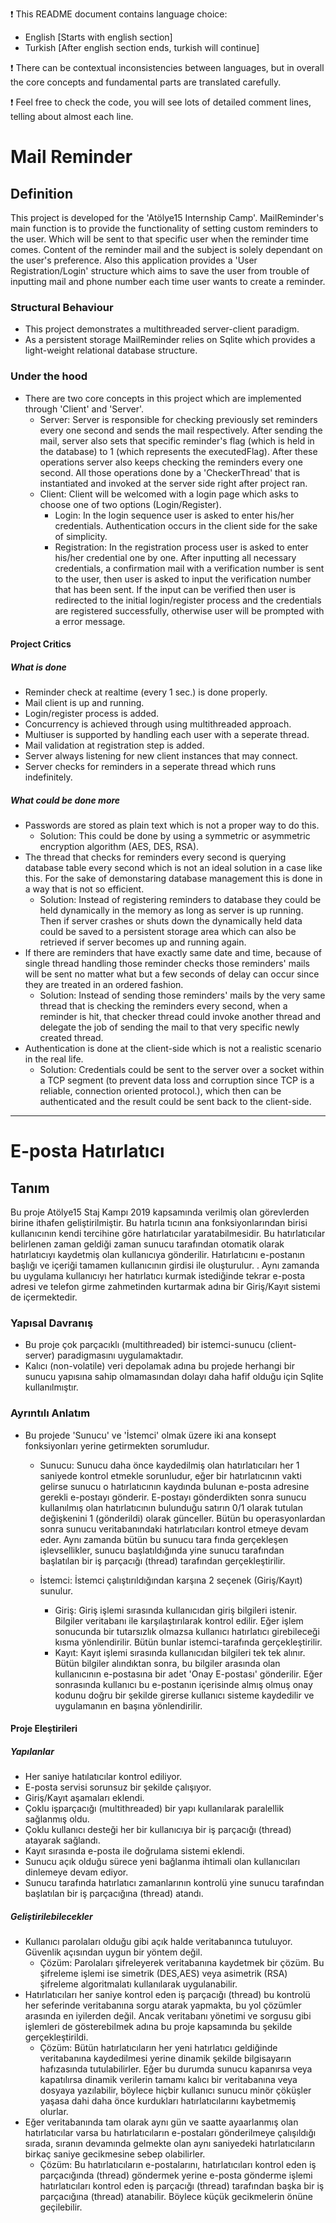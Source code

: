 :exclamation: This README document contains language choice:
  - English [Starts with english section]
  - Turkish [After english section ends, turkish will continue]

:exclamation: There can be contextual inconsistencies between languages, but in overall
the core concepts and fundamental parts are translated carefully.

:exclamation: Feel free to check the code, you will see lots of detailed comment lines, telling about almost each line.

# Mail Reminder

## Definition
This project is developed for the 'Atölye15 Internship Camp'. MailReminder's main function is 
to provide the functionality of setting custom reminders to the user. Which will be sent to
that specific user when the reminder time comes. Content of the reminder mail and the subject is solely
dependant on the user's preference. Also this application provides a 'User Registration/Login' structure 
which aims to save the user from trouble of inputting mail and phone number each time user wants to create a reminder.

### Structural Behaviour

- This project demonstrates a multithreaded server-client paradigm. 
- As a persistent storage MailReminder relies on Sqlite which provides a light-weight relational database structure.

### Under the hood

- There are two core concepts in this project which are implemented through 'Client' and 'Server'.
  - Server: Server is responsible for checking previously set reminders every one second
 and sends the mail respectively. After sending the mail, server also sets that specific reminder's
 flag (which is held in the database) to 1 (which represents the executedFlag). After these operations server also 
 keeps checking the reminders every one second. All those operations done by a 'CheckerThread' 
 that is instantiated and invoked at the server side right after project ran.
   - Client: Client will be welcomed with a login page which asks to choose one of two options (Login/Register).
     - Login: In the login sequence user is asked to enter his/her credentials. Authentication
     occurs in the client side for the sake of simplicity. 
     - Registration: In the registration process user is asked to enter his/her credential one by one.
     After inputting all necessary credentials, a confirmation mail with a verification number is sent
     to the user, then user is asked to input the verification number that has been sent. If the input can be verified
     then user is redirected to the initial login/register process and the credentials are registered successfully,
     otherwise user will be prompted with a error message.

#### Project Critics
##### What is done
 - Reminder check at realtime (every 1 sec.) is done properly.
 - Mail client is up and running.
 - Login/register process is added.
 - Concurrency is achieved through using multithreaded approach.
 - Multiuser is supported by handling each user with a seperate thread.
 - Mail validation at registration step is added.
 - Server always listening for new client instances that may connect.
 - Server checks for reminders in a seperate thread which runs indefinitely.

##### What could be done more
 - Passwords are stored as plain text which is not a proper way to do this.
   - Solution: This could be done by using a symmetric or asymmetric encryption algorithm (AES,
    DES, RSA).
 - The thread that checks for reminders every second is querying database table 
 every second which is not an ideal solution in a case like this. For the sake of
 demonstaring database management this is done in a way that is not so efficient. 
   - Solution: Instead of registering reminders to database they could be held dynamically
   in the memory as long as server is up running. Then if server crashes or shuts down 
   the dynamically held data could be saved to a persistent storage area which can also be retrieved if server becomes up and running again.
- If there are reminders that have exactly same date and time, because of single thread handling 
those reminder checks those reminders' mails will be sent no matter what but a few 
seconds of delay can occur since they are treated in an ordered fashion. 
  - Solution: Instead of sending those reminders' mails by the very same thread that is checking the reminders every second, 
  when a reminder is hit, that checker thread could invoke another thread and delegate the
  job of sending the mail to that very specific newly created thread.   
- Authentication is done at the client-side which is not a realistic scenario in the real life. 
  - Solution: Credentials could be sent to the server over a socket within a TCP segment (to prevent data loss and corruption since TCP is a reliable, connection oriented protocol.), which then can be authenticated and the 
  result could be sent back to the client-side.

----------------------------------------------------------------------------
# E-posta Hatırlatıcı

## Tanım
Bu proje Atölye15 Staj Kampı 2019 kapsamında verilmiş olan görevlerden birine ithafen geliştirilmiştir. Bu hatırla
tıcının ana fonksiyonlarından birisi kullanıcının kendi tercihine göre hatırlatıcılar yaratabilmesidir. Bu hatırlatıcılar
 belirlenen zaman geldiği zaman sunucu tarafından otomatik olarak hatırlatıcıyı kaydetmiş olan 
 kullanıcıya gönderilir. Hatırlatıcını e-postanın başlığı ve içeriği tamamen kullanıcının girdisi ile oluşturulur.
 . Aynı zamanda bu uygulama kullanıcıyı her hatırlatıcı kurmak istediğinde tekrar e-posta adresi ve telefon girme zahmetinden
 kurtarmak adına bir Giriş/Kayıt sistemi de içermektedir.

### Yapısal Davranış

- Bu proje çok parçacıklı (multithreaded) bir istemci-sunucu (client-server) paradigmasını uygulamaktadır.
- Kalıcı (non-volatile) veri depolamak adına bu projede herhangi bir sunucu yapısına sahip olmamasından dolayı daha hafif olduğu için
Sqlite kullanılmıştır.

### Ayrıntılı Anlatım

- Bu projede 'Sunucu' ve 'İstemci' olmak üzere iki ana konsept fonksiyonları yerine getirmekten sorumludur.
  - Sunucu: Sunucu daha önce kaydedilmiş olan hatırlatıcıları her 1 saniyede kontrol etmekle sorunludur, eğer bir hatırlatıcının
  vakti gelirse sunucu o hatırlatıcının kaydında bulunan e-posta adresine gerekli e-postayı gönderir. E-postayı gönderdikten sonra 
  sunucu kullanılmış olan hatırlatıcının bulunduğu satırın 0/1 olarak tutulan değişkenini 1 (gönderildi) olarak günceller.
  Bütün bu operasyonlardan sonra sunucu veritabanındaki hatırlatıcıları kontrol etmeye devam eder. Aynı zamanda bütün bu sunucu tara
  fında gerçekleşen işlevsellikler, sunucu başlatıldığında yine sunucu tarafından başlatılan bir iş parçacığı (thread) tarafından 
  gerçekleştirilir.
  
   - İstemci: İstemci çalıştırıldığından karşına 2 seçenek (Giriş/Kayıt) sunulur.
     - Giriş: Giriş işlemi sırasında kullanıcıdan giriş bilgileri istenir. Bilgiler veritabanı ile karşılaştırılarak kontrol edilir. 
     Eğer işlem sonucunda bir tutarsızlık olmazsa kullanıcı hatırlatıcı girebileceği kısma yönlendirilir. Bütün bunlar istemci-tarafında 
     gerçekleştirilir.
     - Kayıt: Kayıt işlemi sırasında kullanıcıdan bilgileri tek tek alınır. Bütün bilgiler alındıktan sonra, bu bilgiler arasında olan
     kullanıcının e-postasına bir adet 'Onay E-postası' gönderilir. Eğer sonrasında kullanıcı bu e-postanın içerisinde almış olmuş
     onay kodunu doğru bir şekilde girerse kullanıcı sisteme kaydedilir ve uygulamanın en başına yönlendirilir.

#### Proje Eleştirileri
##### Yapılanlar
 - Her saniye hatılatıcılar kontrol ediliyor.
 - E-posta servisi sorunsuz bir şekilde çalışıyor.
 - Giriş/Kayıt aşamaları eklendi.
 - Çoklu işparçacığı (multithreaded) bir yapı kullanılarak paralellik sağlanmış oldu.
 - Çoklu kullanıcı desteği her bir kullanıcıya bir iş parçacığı (thread) atayarak sağlandı.
 - Kayıt sırasında e-posta ile doğrulama sistemi eklendi. 
 - Sunucu açık olduğu sürece yeni bağlanma ihtimali olan kullanıcıları dinlemeye devam ediyor.
 - Sunucu tarafında hatırlatıcı zamanlarının kontrolü yine sunucu tarafından başlatılan bir iş parçacığına (thread) atandı. 

##### Geliştirilebilecekler
 - Kullanıcı parolaları olduğu gibi açık halde veritabanınca tutuluyor. Güvenlik açısından uygun bir yöntem değil.
   - Çözüm: Parolaları şifreleyerek veritabanına kaydetmek bir çözüm. Bu şifreleme işlemi ise simetrik (DES,AES) veya
   asimetrik (RSA) şifreleme algoritmalatı kullanılarak uygulanabilir.
 - Hatırlatıcıları her saniye kontrol eden iş parçacığı (thread) bu kontrolü her seferinde veritabanına sorgu atarak yapmakta,
 bu yol çözümler arasında en iyilerden değil. Ancak veritabanı yönetimi ve sorgusu gibi işlemleri de gösterebilmek adına bu proje
 kapsamında bu şekilde gerçekleştirildi.
   - Çözüm: Bütün hatırlatıcıların her yeni hatırlatıcı geldiğinde veritabanına kaydedilmesi yerine dinamik şekilde bilgisayarın hafızasında
   tutulabilirler. Eğer bu durumda sunucu kapanırsa veya kapatılırsa dinamik verilerin tamamı kalıcı bir veritabanına veya dosyaya 
   yazılabilir, böylece hiçbir kullanıcı sunucu minör çöküşler yaşasa dahi daha önce kurdukları hatırlatıcılarını kaybetmemiş olurlar.
- Eğer veritabanında tam olarak aynı gün ve saatte ayaarlanmış olan hatırlatıcılar varsa bu hatırlatıcıların e-postaları gönderilmeye
çalışıldığı sırada, sıranın devamında gelmekte olan aynı saniyedeki hatırlatıcıların birkaç saniye gecikmesine sebep olabilirler. 
  - Çözüm: Bu hatırlatıcıların e-postalarını, hatırlatıcıları kontrol eden iş parçacığında (thread) göndermek yerine e-posta gönderme
  işlemi hatırlatıcıları kontrol eden iş parçacığı (thread) tarafından başka bir iş parçacığına (thread) atanabilir. Böylece küçük
  gecikmelerin önüne geçilebilir.






